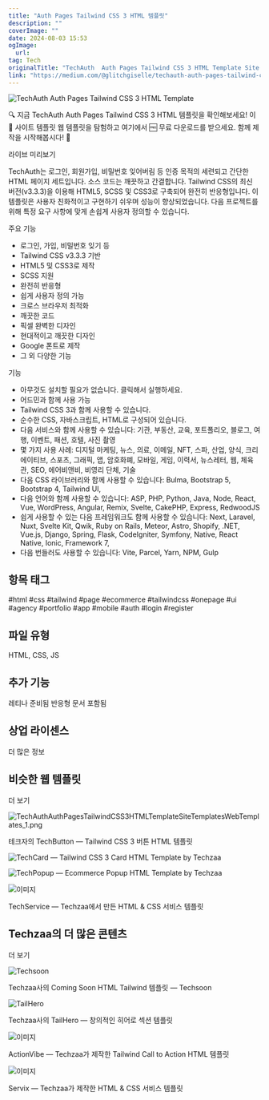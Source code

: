 ```yaml
---
title: "Auth Pages Tailwind CSS 3 HTML 템플릿"
description: ""
coverImage: ""
date: 2024-08-03 15:53
ogImage: 
  url: 
tag: Tech
originalTitle: "TechAuth  Auth Pages Tailwind CSS 3 HTML Template Site Templates Web Templates"
link: "https://medium.com/@glitchgiselle/techauth-auth-pages-tailwind-css-3-html-template-site-templates-web-templates-7bbcb2da95bd"
---
```




![TechAuth Auth Pages Tailwind CSS 3 HTML Template](/assets/img/TechAuthAuthPagesTailwindCSS3HTMLTemplateSiteTemplatesWebTemplates_0.png)

🔍 지금 TechAuth Auth Pages Tailwind CSS 3 HTML 템플릿을 확인해보세요! 이 📁 사이트 템플릿 웹 템플릿을 탐험하고 여기에서 🆓 무료 다운로드를 받으세요. 함께 제작을 시작해봅시다! 🚀

라이브 미리보기

TechAuth는 로그인, 회원가입, 비밀번호 잊어버림 등 인증 목적의 세련되고 간단한 HTML 페이지 세트입니다. 소스 코드는 깨끗하고 간결합니다. Tailwind CSS의 최신 버전(v3.3.3)을 이용해 HTML5, SCSS 및 CSS3로 구축되어 완전히 반응형입니다. 이 템플릿은 사용자 친화적이고 구현하기 쉬우며 성능이 향상되었습니다. 다음 프로젝트를 위해 특정 요구 사항에 맞게 손쉽게 사용자 정의할 수 있습니다.

<div class="content-ad"></div>

주요 기능

- 로그인, 가입, 비밀번호 잊기 등
- Tailwind CSS v3.3.3 기반
- HTML5 및 CSS3로 제작
- SCSS 지원
- 완전히 반응형
- 쉽게 사용자 정의 가능
- 크로스 브라우저 최적화
- 깨끗한 코드
- 픽셀 완벽한 디자인
- 현대적이고 깨끗한 디자인
- Google 폰트로 제작
- 그 외 다양한 기능

기능

- 아무것도 설치할 필요가 없습니다. 클릭해서 실행하세요.
- 어드민과 함께 사용 가능
- Tailwind CSS 3과 함께 사용할 수 있습니다.
- 순수한 CSS, 자바스크립트, HTML로 구성되어 있습니다.
- 다음 서비스와 함께 사용할 수 있습니다: 기관, 부동산, 교육, 포트폴리오, 블로그, 여행, 이벤트, 패션, 호텔, 사진 촬영
- 몇 가지 사용 사례: 디지털 마케팅, 뉴스, 의료, 이메일, NFT, 스파, 산업, 양식, 크리에이티브, 스포츠, 그래픽, 앱, 암호화폐, 모바일, 게임, 이력서, 뉴스레터, 웹, 체육관, SEO, 에어비앤비, 비영리 단체, 기술
- 다음 CSS 라이브러리와 함께 사용할 수 있습니다: Bulma, Bootstrap 5, Bootstrap 4, Tailwind UI,
- 다음 언어와 함께 사용할 수 있습니다: ASP, PHP, Python, Java, Node, React, Vue, WordPress, Angular, Remix, Svelte, CakePHP, Express, RedwoodJS
- 쉽게 사용할 수 있는 다음 프레임워크도 함께 사용할 수 있습니다: Next, Laravel, Nuxt, Svelte Kit, Qwik, Ruby on Rails, Meteor, Astro, Shopify, .NET, Vue.js, Django, Spring, Flask, CodeIgniter, Symfony, Native, React Native, Ionic, Framework 7,
- 다음 번들러도 사용할 수 있습니다: Vite, Parcel, Yarn, NPM, Gulp

<div class="content-ad"></div>

## 항목 태그

#html #css #tailwind #page #ecommerce #tailwindcss #onepage #ui #agency #portfolio #app #mobile #auth #login #register

## 파일 유형

HTML, CSS, JS

<div class="content-ad"></div>

## 추가 기능

레티나 준비됨
반응형
문서 포함됨

## 상업 라이센스

더 많은 정보

<div class="content-ad"></div>

## 비슷한 웹 템플릿

더 보기

![TechAuthAuthPagesTailwindCSS3HTMLTemplateSiteTemplatesWebTemplates_1.png](/assets/img/TechAuthAuthPagesTailwindCSS3HTMLTemplateSiteTemplatesWebTemplates_1.png)

테크자의 TechButton — Tailwind CSS 3 버튼 HTML 템플릿

<div class="content-ad"></div>

![TechCard — Tailwind CSS 3 Card HTML Template by Techzaa](/assets/img/TechAuthAuthPagesTailwindCSS3HTMLTemplateSiteTemplatesWebTemplates_2.png)

![TechPopup — Ecommerce Popup HTML Template by Techzaa](/assets/img/TechAuthAuthPagesTailwindCSS3HTMLTemplateSiteTemplatesWebTemplates_3.png)

<div class="content-ad"></div>

![이미지](/assets/img/TechAuthAuthPagesTailwindCSS3HTMLTemplateSiteTemplatesWebTemplates_4.png)

TechService — Techzaa에서 만든 HTML & CSS 서비스 템플릿

## Techzaa의 더 많은 콘텐츠

더 보기

<div class="content-ad"></div>

![Techsoon](/assets/img/TechAuthAuthPagesTailwindCSS3HTMLTemplateSiteTemplatesWebTemplates_5.png)

Techzaa사의 Coming Soon HTML Tailwind 템플릿 — Techsoon

![TailHero](/assets/img/TechAuthAuthPagesTailwindCSS3HTMLTemplateSiteTemplatesWebTemplates_6.png)

Techzaa사의 TailHero — 창의적인 히어로 섹션 템플릿

<div class="content-ad"></div>

![이미지](/assets/img/TechAuthAuthPagesTailwindCSS3HTMLTemplateSiteTemplatesWebTemplates_7.png)

ActionVibe — Techzaa가 제작한 Tailwind Call to Action HTML 템플릿

![이미지](/assets/img/TechAuthAuthPagesTailwindCSS3HTMLTemplateSiteTemplatesWebTemplates_8.png)

Servix — Techzaa가 제작한 HTML & CSS 서비스 템플릿
